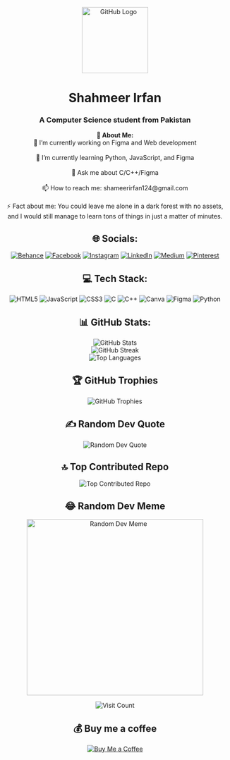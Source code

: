 
<p align="center">
  <img src="https://avatars.githubusercontent.com/u/583231?v=4" width="150" height="150" alt="GitHub Logo">
</p>

<h1 align="center">Shahmeer Irfan</h1>
<h3 align="center">A Computer Science student from Pakistan</h3>

<p align="center">
  <strong>💫 About Me:</strong><br>
  🔭 I’m currently working on Figma and Web development<br><br>
  🌱 I’m currently learning Python, JavaScript, and Figma<br><br>
  💬 Ask me about C/C++/Figma<br><br>
  📫 How to reach me: shameerirfan124@gmail.com<br><br>
  ⚡ Fact about me: You could leave me alone in a dark forest with no assets, and I would still manage to learn tons of things in just a matter of minutes.
</p>

<h2 align="center">🌐 Socials:</h2>

<p align="center">
  <a href="https://behance.net/ShahmeerIrfan"><img src="https://img.shields.io/badge/Behance-1769ff?logo=behance&logoColor=white" alt="Behance"></a>
  <a href="https://facebook.com/ShahmeerIrfan"><img src="https://img.shields.io/badge/Facebook-%231877F2.svg?logo=Facebook&logoColor=white" alt="Facebook"></a>
  <a href="https://instagram.com/shahmpooh"><img src="https://img.shields.io/badge/Instagram-%23E4405F.svg?logo=Instagram&logoColor=white" alt="Instagram"></a>
  <a href="https://linkedin.com/in/ShahmeerIrfan"><img src="https://img.shields.io/badge/LinkedIn-%230077B5.svg?logo=linkedin&logoColor=white" alt="LinkedIn"></a>
  <a href="https://medium.com/@ShahmeerIrfan"><img src="https://img.shields.io/badge/Medium-12100E?logo=medium&logoColor=white" alt="Medium"></a>
  <a href="https://pinterest.com/shameerirfan124"><img src="https://img.shields.io/badge/Pinterest-%23E60023.svg?logo=Pinterest&logoColor=white" alt="Pinterest"></a>
</p>

<h2 align="center">💻 Tech Stack:</h2>

<p align="center">
  <img src="https://img.shields.io/badge/html5-%23E34F26.svg?style=for-the-badge&logo=html5&logoColor=white" alt="HTML5">
  <img src="https://img.shields.io/badge/javascript-%23323330.svg?style=for-the-badge&logo=javascript&logoColor=%23F7DF1E" alt="JavaScript">
  <img src="https://img.shields.io/badge/css3-%231572B6.svg?style=for-the-badge&logo=css3&logoColor=white" alt="CSS3">
  <img src="https://img.shields.io/badge/c-%2300599C.svg?style=for-the-badge&logo=c&logoColor=white" alt="C">
  <img src="https://img.shields.io/badge/c++-%2300599C.svg?style=for-the-badge&logo=c%2B%2B&logoColor=white" alt="C++">
  <img src="https://img.shields.io/badge/Canva-%2300C4CC.svg?style=for-the-badge&logo=Canva&logoColor=white" alt="Canva">
  <img src="https://img.shields.io/badge/figma-%23F24E1E.svg?style=for-the-badge&logo=figma&logoColor=white" alt="Figma">
  <img src="https://img.shields.io/badge/python-3670A0?style=for-the-badge&logo=python&logoColor=ffdd54" alt="Python">
</p>

<h2 align="center">📊 GitHub Stats:</h2>

<p align="center">
  <img src="https://github-readme-stats.vercel.app/api?username=shahmeer-irfan&theme=dark&hide_border=false&include_all_commits=false&count_private=false" alt="GitHub Stats"><br>
  <img src="https://github-readme-streak-stats.herokuapp.com/?user=shahmeer-irfan&theme=dark&hide_border=false" alt="GitHub Streak"><br>
  <img src="https://github-readme-stats.vercel.app/api/top-langs/?username=shahmeer-irfan&theme=dark&hide_border=false&include_all_commits=false&count_private=false&layout=compact" alt="Top Languages">
</p>

<h2 align="center">🏆 GitHub Trophies</h2>

<p align="center">
  <img src="https://github-profile-trophy.vercel.app/?username=shahmeer-irfan&theme=default&no-frame=false&no-bg=false&margin-w=4" alt="GitHub Trophies">
</p>

<h2 align="center">✍️ Random Dev Quote</h2>

<p align="center">
  <img src="https://quotes-github-readme.vercel.app/api?type=horizontal&theme=dark" alt="Random Dev Quote">
</p>

<h2 align="center">🔝 Top Contributed Repo</h2>

<p align="center">
  <img src="https://github-contributor-stats.vercel.app/api?username=shahmeer-irfan&limit=5&theme=dark&combine_all_yearly_contributions=true" alt="Top Contributed Repo">
</p>

<h2 align="center">😂 Random Dev Meme</h2>

<p align="center">
  <img src="https://memer-new.vercel.app/" style="height: 400px;" alt="Random Dev Meme">
</p>

<p align="center">
  <img src="https://visitcount.itsvg.in/api?id=shahmeer-irfan&icon=5&color=1" alt="Visit Count">
</p>

<h2 align="center">💰 Buy me a coffee</h2>

<p align="center">
  <a href="https://buymeacoffee.com/shahmeerirfan"><img src="https://img.shields.io/badge/Buy%20Me%20a%20Coffee-ffdd00?style=for-the-badge&logo=buy-me-a-coffee&logoColor=black" alt="Buy Me a Coffee"></a>
</p>
